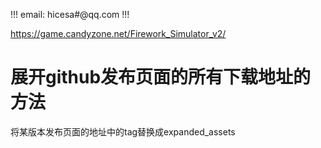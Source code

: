 !!! email: hicesa#@qq.com !!!
 
https://game.candyzone.net/Firework_Simulator_v2/

# 展开github发布页面的所有下载地址的方法
将某版本发布页面的地址中的tag替换成expanded_assets

